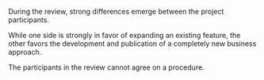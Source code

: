 During the review, strong differences emerge between the project participants.

While one side is strongly in favor of expanding an existing feature, the other favors the development and publication of a completely new business approach.

The participants in the review cannot agree on a procedure.
